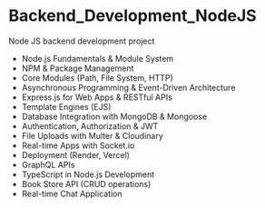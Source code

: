 # Backend_Development_NodeJS
Node JS backend development project

- Node.js Fundamentals & Module System
- NPM & Package Management
- Core Modules (Path, File System, HTTP)
- Asynchronous Programming & Event-Driven Architecture
- Express.js for Web Apps & RESTful APIs
- Template Engines (EJS)
- Database Integration with MongoDB & Mongoose
- Authentication, Authorization & JWT
- File Uploads with Multer & Cloudinary
- Real-time Apps with Socket.io
- Deployment (Render, Vercel)
- GraphQL APIs
- TypeScript in Node.js Development
- Book Store API (CRUD operations)
- Real-time Chat Application
